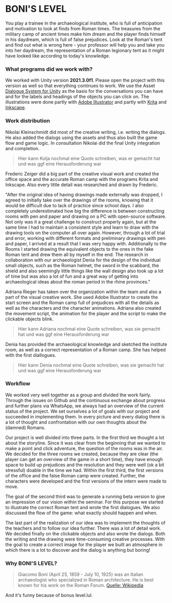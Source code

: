 # BONI'S LEVEL

You play a trainee in the archaeological institute, who is full of anticipation and motivation to look at finds from Roman times. The treasures from the military camp of ancient times make him dream and the player finds himself in his daydream, which is full of false prejudices. Look at the Roman's tent and find out what is wrong here - your professor will help you and take you into her daydream, the representation of a Roman legionary tent as it might have looked like according to today's knowledge.

### What programs did we work with?
We worked with Unity version **2021.3.0f1**. Please open the project with this version as well so that everything continues to work. We use the Asset [Dialogue System for Unity](https://assetstore.unity.com/packages/tools/ai/dialogue-system-for-unity-11672) as the basis for the conversations you can have and for the labels and headings of the objects you can click on. The illustrations were done partly with [Adobe Illustrator](https://www.adobe.com/de/products/illustrator.html?gclid=CjwKCAjwo_KXBhAaEiwA2RZ8hGLCobLRWh00JQReYHQckQNAgv3V1iFeyhOgf82Rv4Rwlx9ZXUKfbBoCgmYQAvD_BwE&mv=search&mv=search&sdid=KCJMVLF6&ef_id=CjwKCAjwo_KXBhAaEiwA2RZ8hGLCobLRWh00JQReYHQckQNAgv3V1iFeyhOgf82Rv4Rwlx9ZXUKfbBoCgmYQAvD_BwE:G:s&s_kwcid=AL!3085!3!599955190798!e!!g!!adobe%20illustrator!1425872103!56040776556) and partly with [Krita](https://krita.org/en/) and [Inkscape](https://inkscape.org/de/). 

### Work distribution
Nikolai Kleinschmidt did most of the creative writing, i.e. writing the dialogs. He also added the dialogs using the assets and thus also built the game flow and game logic. In consultation Nikolai did the final Unity integration and completion.
> Hier kann Kolja nochmal eine Quote schreiben, was er gemacht hat und was ggf eine Herausforderung war

Frederic Zeiger did a big part of the creative visual work and created the office space and the accurate Roman camp with the programs Krita and Inkscape. Also every little detail was researched and drawn by Frederic. 

"After the original idea of having drawings made externally was dropped, I agreed to initially take over the drawings of the rooms, knowing that it would be difficult due to lack of practice since school days. I also completely underestimated how big the difference is between constructing rooms with pen and paper and drawing on a PC with open-source software. Not only was it a great challenge to construct properly again, but at the same time I had to maintain a consistent style and learn to draw with the drawing tools on the computer all over again. However, through a lot of trial and error, working with different formats and preliminary drawings with pen and paper, I arrived at a result that I was very happy with. Additionally to the Rooms I started drawing the equivalent objects to the ones in the fake Roman tent and drew them all by myself in the end. The research in collaboration with our archaeologist Denia for the design of the individual small objects, such as the Roman helmet, the sword in the scabbard, the shield and also seemingly little things like the wall design also took up a lot of time but was also a lot of fun and a great way of getting into archaeological ideas about the roman period in the rhine provinces."

Adriana Rieger has taken over the organization within the team and also a part of the visual creative work. She used Adobe Illustrator to create the start screen and the Roman camp full of prejudices with all the details as well as the characters and the character animations. Adriana also created the movement script, the animation for the player and the script to make the clickable objects blink.
> Hier kann Adriana nochmal eine Quote schreiben, was sie gemacht hat und was ggf eine Herausforderung war

Denia has provided the archaeological knowledge and sketched the institute room, as well as a correct representation of a Roman camp. She has helped with the first diallogues.
> Hier kann Denia nochmal eine Quote schreiben, was sie gemacht hat und was ggf eine Herausforderung war

### Workflow
We worked very well together as a group and divided the work fairly. Through the issues on Github and the continuous exchange about progress and further plans via WhatsApp, we always had an overview of the current status of the project.
We set ourselves a lot of goals with our project and succeeded in implementing them. In every picture and every dialog there is a lot of thought and confrontation with our own thoughts about the (damned) Romans. 

Our project is well divided into three parts. In the first third we thought a lot about the storyline. Since it was clear from the beginning that we wanted to make a point and click adventure, the question of the rooms was in the air. We decided for the three rooms we created, because they are clear (the player can get an overview of the game in a short time), they have enough space to build up prejudices and the resolution and they were well (ok a bit stressful) doable in the time we had. Within the first third, the first versions of the office and the false Roman camp were created. Further, the characters were developed and the first versions of the intern were made to move. 

The goal of the second third was to generate a running beta version to give an impression of our vision within the seminar. For this purpose we started to illustrate the correct Roman tent and wrote the first dialogues. We also discussed the flow of the game: what exactly should happen and when.

The last part of the realization of our idea was to implement the thoughts of the teachers and to follow our idea further. There was a lot of detail work. We decided finally on the clickable objects and also wrote the dialogs. Both the writing and the drawing were time-consuming creative processes. With the goal to create a correct image for the player we built an atmosphere in which there is a lot to discover and the dialog is anything but boring! 

### Why BONI'S LEVEL?
> Giacomo Boni (April 25, 1859 - July 10, 1925) was an Italian archaeologist who specialized in Roman architecture. He is best known for his work on the Roman Forum.
[Quelle: Wikipedia](https://en.wikipedia.org/wiki/Giacomo_Boni_(archaeologist))

And it's funny because of bonus level.lul.
